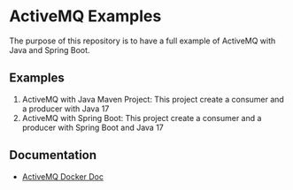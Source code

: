 # ActiveMQ Examples
The purpose of this repository is to have a full example of ActiveMQ with Java and Spring Boot. 
  
## Examples
1. ActiveMQ with Java Maven Project: This project create a consumer and a producer with Java 17
2. ActiveMQ with Spring Boot: This project create a consumer and a producer with Spring Boot and Java 17
  
## Documentation
- [ActiveMQ Docker Doc](https://github.com/apache/activemq-artemis/blob/main/docs/user-manual/docker.adoc)